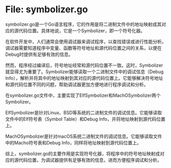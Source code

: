 # File: symbolizer.go

symbolizer.go是一个Go语言程序，它的作用是将二进制文件中的地址映射成其对应的源代码位置。具体地说，它是一个Symbolizer，即一个符号化器。

在软件开发中，人们通常会使用调试器来调试程序，以查找错误或进行性能分析。调试器需要知道程序中变量、函数等符号地址和源代码位置之间的关系，以便在Debug时提供有足够有效的信息。

然而，程序经过编译后，符号地址经常和源代码位置不一致。这时，Symbolizer就显得尤为重要了。Symbolizer能够读取一个二进制文件中的调试信息（Debug Info），解析并将其中的地址映射到其对应的源代码位置上。它能够解决符号地址和源代码位置不同的问题，帮助调试器更加方便地进行程序调试和分析。

在symbolizer.go文件中，主要实现了ElfSymbolizer和MachOSymbolizer两个Symbolizer。

ElfSymbolizer是针对Linux、BSD等系统的二进制文件的调试信息。它能够读取文件中的Elf符号表（Symbol Table）和Debug Info，并将地址映射到源代码位置上。 

MachOSymbolizer是针对macOS系统二进制文件的调试信息。它能够读取文件中的Macho符号表和Debug Info，同样将地址映射到源代码位置上。 

综上，symbolizer.go的主要作用是实现符号化器，将程序中的符号地址映射成对应的源代码位置，为调试器提供有足够有效的信息，进而方便程序调试和分析。

